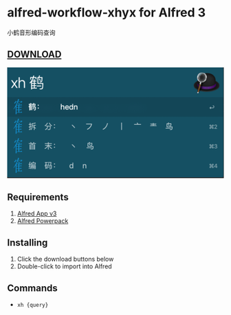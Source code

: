# alfred-workflow-xhyx for Alfred 3 
小鹤音形编码查询

## [DOWNLOAD](https://github.com/liubiantao/alfred-workflow-what-rubbish/blob/master/xhyx.alfredworkflow)

![demo](demo.png)

## Requirements
1. [Alfred App v3](http://www.alfredapp.com/#download)
1. [Alfred Powerpack](https://buy.alfredapp.com/)

## Installing
1. Click the download buttons below
2. Double-click to import into Alfred

## Commands
- `xh {query}`

